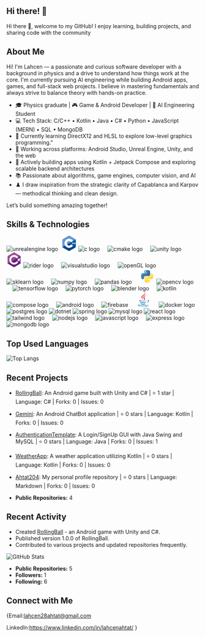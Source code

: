 ## Hi there! 👋

Hi there 👋, welcome to my GitHub! 
I enjoy learning, building projects, and sharing code with the community


## About Me


Hi! I'm Lahcen — a passionate and curious software developer with a background in physics and a drive to understand how things work at the core. I'm currently pursuing AI engineering while building Android apps, games, and full-stack web projects. I believe in mastering fundamentals and always strive to balance theory with hands-on practice.

- 🎓 Physics graduate | 🎮 Game & Android Developer | 🧠 AI Engineering Student
- 💻 Tech Stack: C/C++ • Kotlin • Java • C# • Python • JavaScript (MERN) • SQL • MongoDB
- 🧠 Currently learning DirectX12 and HLSL to explore low-level graphics programming."
- 🧰 Working across platforms: Android Studio, Unreal Engine, Unity, and the web
- 📱 Actively building apps using Kotlin + Jetpack Compose and exploring scalable backend architectures
- 📚 Passionate about algorithms, game engines, computer vision, and AI
- ♟️ I draw inspiration from the strategic clarity of Capablanca and Karpov — methodical thinking and clean design.

Let’s build something amazing together!


## Skills & Technologies

<div align="left">
  
  <img src="https://skillicons.dev/icons?i=unreal" height="40" alt="unrealengine logo"  />
  <img width="1" />
  <img src="https://raw.githubusercontent.com/devicons/devicon/master/icons/cplusplus/cplusplus-original.svg" alt="cplusplus" width="40" height="40"/>
   <img src="https://skillicons.dev/icons?i=c" height="40" alt="c logo"  />
  <img width="12" />
  <img src="https://skillicons.dev/icons?i=cmake" height="40" alt="cmake logo"  />
  <img width="12" />
  <img src="https://skillicons.dev/icons?i=unity" height="40" alt="unity logo"  />
  <img width="12" />
  <img src="https://raw.githubusercontent.com/devicons/devicon/master/icons/csharp/csharp-original.svg" alt="csharp" width="40" height="40"/>
   <img src="https://skillicons.dev/icons?i=rider" height="40" alt="rider logo"  />
  <img width="12" />
  <img src="https://skillicons.dev/icons?i=visualstudio" height="40" alt="visualstudio logo"  />
  <img width="12" />
   <img src="https://simpleskill.icons.workers.dev/svg?i=opengl" height="40" alt="openGL logo"  />
  <img width="12" />
 
  <img src="https://skillicons.dev/icons?i=sklearn" height="40" alt="sklearn logo"  />
  <img width="12" />
  
  <img src="https://simpleskill.icons.workers.dev/svg?i=numpy" height="40" alt="numpy logo"  />
  <img width="12" />
  <img src="https://simpleskill.icons.workers.dev/svg?i=pandas" height="40" alt="pandas logo"  />
  <img width="12" />
     
   <img src="https://raw.githubusercontent.com/devicons/devicon/master/icons/python/python-original.svg" alt="python" width="40" height="40"/>
   <img src="https://skillicons.dev/icons?i=opencv" height="40" alt="opencv logo"  />
   <img width="12" />
   <img src="https://skillicons.dev/icons?i=tensorflow" height="40" alt="tensorflow logo"  />
   <img width="12" />
   <img src="https://skillicons.dev/icons?i=pytorch" height="40" alt="pytorch logo"  />
   <img width="12" />
   <img src="https://skillicons.dev/icons?i=blender" height="40" alt="blender logo"  />
   <img width="12" />
   <img src="https://www.vectorlogo.zone/logos/kotlinlang/kotlinlang-icon.svg" alt="kotlin" width="40" height="40"/>
   <img src="https://simpleskill.icons.workers.dev/svg?i=jetpackcompose" height="40" alt="compose logo"  />
   <img width="12" />
   <img src="https://simpleskill.icons.workers.dev/svg?i=android" height="40" alt="android logo"  />
   <img width="12" />
    <img src="https://skillicons.dev/icons?i=firebase" height="40" alt="firebase"  />
  <img width="12" />
   <img src="https://raw.githubusercontent.com/devicons/devicon/master/icons/java/java-original.svg" alt="java" width="40" height="40"/>
   <img width="12" />
   <img src="https://skillicons.dev/icons?i=docker" height="40" alt="docker logo"  />
   <img src="https://skillicons.dev/icons?i=postgres" height="40" alt="postgres logo"  />
   <img src="https://skillicons.dev/icons?i=dotnet" height="40" alt=dotnet logo"  />
  <img src="https://skillicons.dev/icons?i=spring" height="40" alt="spring logo"  />
   <img src="https://skillicons.dev/icons?i=mysql" height="40" alt="mysql logo"  />
   <img src="https://skillicons.dev/icons?i=react" height="40" alt="react logo"  />
   <img width="12" />
   <img src="https://skillicons.dev/icons?i=tailwind" height="40" alt="tailwind logo"  />
   <img width="12" />
   <img src="https://skillicons.dev/icons?i=nodejs" height="40" alt="nodejs logo"  />
   <img width="12" />
 
 
 

 
  
   <img src="https://skillicons.dev/icons?i=js" height="40" alt="javascript logo"  />
  <img width="12" />
  <img src="https://skillicons.dev/icons?i=express" height="40" alt="express logo"  />
  <img width="12" />
  <img src="https://skillicons.dev/icons?i=mongodb" height="40" alt="mongodb logo"  />
  <img width="12" />
  
</div>

## Top Used Languages





![Top Langs](https://github-readme-stats.vercel.app/api/top-langs/?username=Ahtat204&hide=html,css,shaderlab,glsl,hlsl,mathematica,batchfile&langs_count=19)

## Recent Projects
- [RollingBall](https://github.com/Ahtat204/RollingBall): An Android game built with Unity and C# | ⭐ 1 star | Language: C# | Forks: 0 | Issues: 0
- [Gemini](https://github.com/Ahtat204/Gemini): An Android ChatBot application | ⭐ 0 stars | Language: Kotlin | Forks: 0 | Issues: 0
- [AuthenticationTemplate](https://github.com/Ahtat204/AuthenticationTemplate): A Login/SignUp GUI with Java Swing and MySQL | ⭐ 0 stars | Language: Java | Forks: 0 | Issues: 1
- [WeatherApp](https://github.com/Ahtat204/WeatherApp): A weather application utilizing Kotlin | ⭐ 0 stars | Language: Kotlin | Forks: 0 | Issues: 0
- [Ahtat204](https://github.com/Ahtat204/Ahtat204): My personal profile repository | ⭐ 0 stars | Language: Markdown | Forks: 0 | Issues: 0

- **Public Repositories:** 4

## Recent Activity

- Created [RollingBall](https://github.com/Ahtat204/RollingBall) - an Android game with Unity and C#.
- Published version 1.0.0 of RollingBall.
- Contributed to various projects and updated repositories frequently.

![GitHub Stats](https://github-readme-stats.vercel.app/api?username=Ahtat204&show_icons=true&count_private=true&theme=radical)

- **Public Repositories:** 5
- **Followers:** 1
- **Following:** 6

## Connect with Me

{Email:lahcen28ahtat@gmail.com 

LinkedIn:https://www.linkedin.com/in/lahcenahtat/
}
